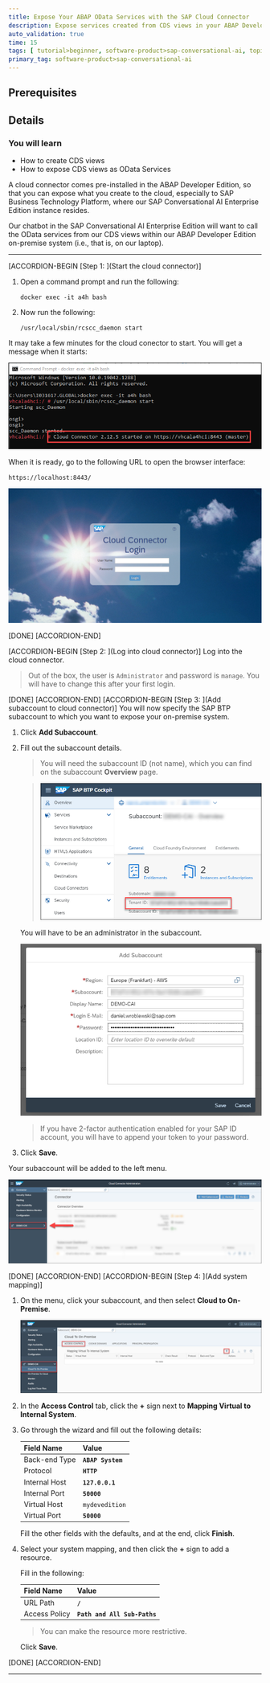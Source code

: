 ```yaml
---
title: Expose Your ABAP OData Services with the SAP Cloud Connector
description: Expose services created from CDS views in your ABAP Developer Edition so that your SAP Conversational AI Enterprise Edition can call them.
auto_validation: true
time: 15
tags: [ tutorial>beginner, software-product>sap-conversational-ai, topic>artificial-intelligence, topic>machine-learning, software-product>sap-business-technology-platform, programming-tool>abap-development]
primary_tag: software-product>sap-conversational-ai
---
```


## Prerequisites

## Details
### You will learn
- How to create CDS views
- How to expose CDS views as OData Services

A cloud connector comes pre-installed in the ABAP Developer Edition, so that you can expose what you create to the cloud, especially to SAP Business Technology Platform, where our SAP Conversational AI Enterprise Edition instance resides.

Our chatbot in the SAP Conversational AI Enterprise Edition will want to call the OData services from our CDS views within our ABAP Developer Edition on-premise system (i.e., that is, on our laptop).   

---

[ACCORDION-BEGIN [Step 1: ](Start the cloud connector)]

1. Open a command prompt and run the following:

    ```Shell
    docker exec -it a4h bash
    ```

2. Now run the following:

    ```Shell
    /usr/local/sbin/rcscc_daemon start
    ```
It may take a few minutes for the cloud conector to start. You will get a message when it starts:

![Cloud connector started](cc-started.png)

When it is ready, go to the following URL to open the browser interface:

```
https://localhost:8443/
```

![Cloud connector login screen](cc-login.png)


[DONE]
[ACCORDION-END]

[ACCORDION-BEGIN [Step 2: ](Log into cloud connector)]
Log into the cloud connector.

>Out of the box, the user is `Administrator` and password is `manage`. You will have to change this after your first login.

[DONE]
[ACCORDION-END]
[ACCORDION-BEGIN [Step 3: ](Add subaccount to cloud connector)]
You will now specify the SAP BTP subaccount to which you want to expose your on-premise system.

1. Click **Add Subaccount**.

2. Fill out the subaccount details.

    >You will need the subaccount ID (not name), which you can find on the subaccount **Overview** page.

    >    ![Subaccount ID](subaccount-id.png)

    You will have to be an administrator in the subaccount.

    ![Add subaccount](cc-add-subaccount.png)

    >If you have 2-factor authentication enabled for your SAP ID account, you will have to append your token to your password.

3. Click **Save**.

Your subaccount will be added to the left menu.

![Subaccount in menu](cc-subaccount-in-menu.png)



[DONE]
[ACCORDION-END]
[ACCORDION-BEGIN [Step 4: ](Add system mapping)]
1. On the menu, click your subaccount, and then select **Cloud to On-Premise**.

    ![Access control](access.png)

2. In the **Access Control** tab, click the **+** sign next to **Mapping Virtual to Internal System**.

2. Go through the wizard and fill out the following details:

    |  Field Name     | Value
    |  :------------- | :-------------
    |  Back-end Type           | **`ABAP System`**
    |  Protocol           | **`HTTP`**
    |  Internal Host    | **`127.0.0.1`**
    |  Internal Port          | **`50000`**
    |  Virtual Host    |  `mydevedition`
    |  Virtual Port | **`50000`**

    Fill the other fields with the defaults, and at the end, click **Finish**.

3. Select your system mapping, and then click the **+** sign to add a resource.

    Fill in the following:

    |  Field Name     | Value
    |  :------------- | :-------------
    |  URL Path           | **`/`**
    |  Access Policy           | **`Path and All Sub-Paths`**

    >You can make the resource more restrictive.

    Click **Save**.

[DONE]
[ACCORDION-END]



---
